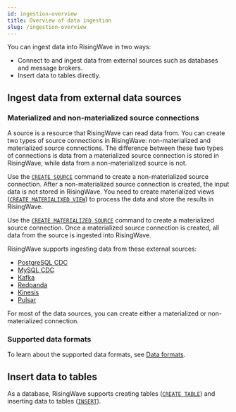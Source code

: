 ```yaml
---
id: ingestion-overview
title: Overview of data ingestion
slug: /ingestion-overview
---
```


You can ingest data into RisingWave in two ways:

- Connect to and ingest data from external sources such as databases and message brokers.
- Insert data to tables directly.

## Ingest data from external data sources

### Materialized and non-materialized source connections

A source is a resource that RisingWave can read data from. You can create two types of source connections in RisingWave: non-materialized and materialized source connections. The difference between these two types of connections is data from a materialized source connection is stored in RisingWave, while data from a non-materialized source is not.

Use the [`CREATE SOURCE`](./sql/commands/sql-create-source.md) command to create a non-materialized source connection. After a non-materialized source connection is created, the input data is not stored in RisingWave. You need to create materialized views ([`CREATE MATERIALIXED VIEW`](./sql/commands/sql-create-mv.md)) to process the data and store the results in RisingWave.

Use the [`CREATE MATERIALIZED SOURCE`](./sql/commands/sql-create-source.md) command to create a materialized source connection. Once a materialized source connection is created, all data from the source is ingested into RisingWave.


RisingWave supports ingesting data from these external sources:

- [PostgreSQL CDC](./create-source/create-source-cdc.md)
- [MySQL CDC](./create-source/create-source-cdc.md)
- [Kafka](./create-source/create-source-kafka-redpanda.md)
- [Redpanda](./create-source/create-source-kafka-redpanda.md)
- [Kinesis](./create-source/create-source-kinesis.md)
- [Pulsar](./create-source/create-source-pulsar.md)

For most of the data sources, you can create either a materialized or non-materialized connection.

### Supported data formats

To learn about the supported data formats, see [Data formats](./sql/commands/sql-create-source.md#supported-formats).

## Insert data to tables

As a database, RisingWave supports creating tables ([`CREATE TABLE`](./sql/commands/sql-create-table.md)) and inserting data to tables ([`INSERT`](./sql/commands/sql-insert.md)).